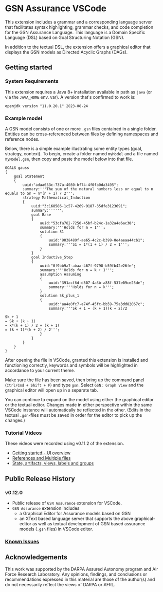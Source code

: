 # GSN Assurance VSCode

This extension includes a grammar and a corresponding language server that facilitates syntax highlighting, grammar checks, and code completion for the GSN Assurance Language. This language is a Domain Specific Language (DSL) based on Goal Structuring Notation (GSN).

In addition to the textual DSL, the extension offers a graphical editor that displays the GSN models as Directed Acyclic Graphs (DAGs).

## Getting started

### System Requirements
This extension requires a Java 8+ installation available in path as `java` (or via the `JAVA_HOME` env. var).
A version that's confirmed to work is:
```
openjdk version "11.0.20.1" 2023-08-24
```

### Example model

A GSN model consists of one or more `.gsn` files contained in a single folder. Entities can be cross-referenced between files by defining namespaces and reference nodes.

Below, there is a simple example illustrating some entity types (goal, strategy, context). To begin, create a folder named `myModel` and a file named `myModel.gsn`, then copy and paste the model below into that file.

```
GOALS gauss
{
    goal Statement
    {
        uuid:"adaa653c-737a-4080-bf74-4f0fa0da3495";
        summary:'''The sum of the natural numbers less or equal to n equals to Sn = n*(n + 1) / 2''';
        strategy Mathematical_Induction
        {
            uuid:"3c168586-1c57-4269-9187-35dfe3123691";
            summary:'''''';
            goal Base
            {
                uuid:"53cfa782-7250-45bf-b24c-1a32a4e6ac38";
                summary:'''Holds for n = 1''';
                solution S1
                {
                    uuid:"9038480f-ae65-4c2c-b399-0e4aeaa44cb1";
                    summary:'''S1 = 1*(1 + 1) / 2 = 1''';
                }
            }
            goal Inductive_Step
            {
                uuid:"0f9bb9a7-abaa-467f-9798-b59fb42e26fe";
                summary:'''Holds for n = k + 1''';
                assumption Assuming
                {
                    uuid:"391acf6d-d507-4a3b-a88f-537e09ce25de";
                    summary:'''Holds for n = k''';
                }
                solution Sk_plus_1
                {
                    uuid:"aa4e0fc7-a74f-45fc-bb59-75a3dd82067c";
                    summary:'''Sk + 1 = (k + 1)(k + 2)/2

Sk + 1
= Sk + (k + 1)
= k*(k + 1) / 2 + (k + 1)
= (k + 1)*(k + 2) / 2''';
                }
            }
        }
    }
}
```

After opening the file in VSCode, granted this extension is installed and functioning correctly, keywords and symbols 
will be highlighted in accordance to your current theme.

Make sure the file has been saved, then bring up the command panel (`Ctrl/Cmd + Shift + P`) and type `gsn`.
Select `GSN: Graph View` and the graphical editor will open up in a separate tab. 

You can continue to expand on the model using either the graphical editor or the textual editor. Changes made in either 
perspective within the same VSCode instance will automatically be reflected in the other. (Edits in the textual 
`.gsn`-files must be saved in order for the editor to pick up the changes.)

### Tutorial Videos

These videos were recorded using v0.11.2 of the extension.

 - [Getting started - UI overview](https://drive.google.com/file/d/1aBmUljgwraYtcvzqYZTXxz1sUn4lRX1l/view?usp=sharing)
 - [References and Multiple files](https://drive.google.com/file/d/1inABqavpEjdJCLV1SQ51h0qOqukZgBie/view?usp=sharing)
 - [State, artifacts, views, labels and groups](https://drive.google.com/file/d/1pdyvSOx9d3fT8w8yGak0XQq0po6GSkZA/view?usp=sharing)

## Public Release History
### v0.12.0
- Public release of `GSN Assurance` extension for VSCode.
- `GSN Assurance` extension includes 
    - a Graphical Editor for Assurance models based on GSN
    - an XText based language server that supports the above graphical-editor as well as textual development of GSN based assurance models (`.gsn` files) in VSCode editor. 

### [Known Issues](./faq.md)  

## Acknowledgements
This work was supported by the DARPA Assured Autonomy program and Air Force Research Laboratory. Any opinions, findings, 
and conclusions or recommendations expressed in this material are those of the author(s) and do not necessarily reflect 
the views of DARPA or AFRL.